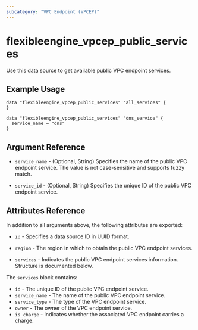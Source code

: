 ```yaml
---
subcategory: "VPC Endpoint (VPCEP)"
---
```


# flexibleengine\_vpcep\_public\_services

Use this data source to get available public VPC endpoint services.

## Example Usage

```hcl
data "flexibleengine_vpcep_public_services" "all_services" {
}

data "flexibleengine_vpcep_public_services" "dns_service" {
  service_name = "dns"
}
```

## Argument Reference

* `service_name` - (Optional, String) Specifies the name of the public VPC endpoint service.
    The value is not case-sensitive and supports fuzzy match.

* `service_id` - (Optional, String) Specifies the unique ID of the public VPC endpoint service.

## Attributes Reference

In addition to all arguments above, the following attributes are exported:

* `id` - Specifies a data source ID in UUID format.

* `region` - The region in which to obtain the public VPC endpoint services.

* `services` - Indicates the public VPC endpoint services information. Structure is documented below.

The `services` block contains:

* `id` - The unique ID of the public VPC endpoint service.
* `service_name` - The name of the public VPC endpoint service.
* `service_type` - The type of the VPC endpoint service.
* `owner` - The owner of the VPC endpoint service.
* `is_charge` - Indicates whether the associated VPC endpoint carries a charge.
